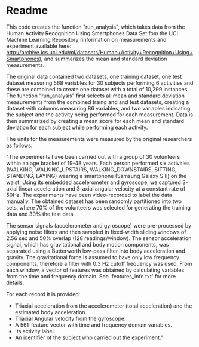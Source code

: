 # Readme
This code creates the function "run_analysis", which takes data from the Human Activity Recognition Using Smartphones Data Set fom the UCI Machine Learning Repository (information on measurements and experiment available here: http://archive.ics.uci.edu/ml/datasets/Human+Activity+Recognition+Using+Smartphones), and summarizes the mean and standard deviation measurements.

The original data contained two datasets, one training dataset, one test dataset measuring 568 variables for 30 subjects performing 6 activities and these are combined to create one dataset with a total of 10,299 instances. The function "run_analysis" first selects all mean and standard deviation measurements from the combined traing and and test datasets, creating a dataset with columns measuring 86 variables, and two variables indicating the subject and the activity being performed for each measurement. Data is then summarized by creating a mean score for each mean and standard deviation for each subject while performing each activity.

The units for the measurements were measured by the original researchers as follows:

"The experiments have been carried out with a group of 30 volunteers within an age bracket of 19-48 years. Each person performed six activities (WALKING, WALKING_UPSTAIRS, WALKING_DOWNSTAIRS, SITTING, STANDING, LAYING) wearing a smartphone (Samsung Galaxy S II) on the waist. Using its embedded accelerometer and gyroscope, we captured 3-axial linear acceleration and 3-axial angular velocity at a constant rate of 50Hz. The experiments have been video-recorded to label the data manually. The obtained dataset has been randomly partitioned into two sets, where 70% of the volunteers was selected for generating the training data and 30% the test data. 

The sensor signals (accelerometer and gyroscope) were pre-processed by applying noise filters and then sampled in fixed-width sliding windows of 2.56 sec and 50% overlap (128 readings/window). The sensor acceleration signal, which has gravitational and body motion components, was separated using a Butterworth low-pass filter into body acceleration and gravity. The gravitational force is assumed to have only low frequency components, therefore a filter with 0.3 Hz cutoff frequency was used. From each window, a vector of features was obtained by calculating variables from the time and frequency domain. See 'features_info.txt' for more details. 

For each record it is provided:

- Triaxial acceleration from the accelerometer (total acceleration) and the estimated body acceleration.
- Triaxial Angular velocity from the gyroscope. 
- A 561-feature vector with time and frequency domain variables. 
- Its activity label. 
- An identifier of the subject who carried out the experiment."



